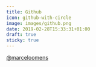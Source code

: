 ```yaml
---
title: Github
icon: github-with-circle
image: images/github.png
date: 2019-02-28T15:33:31+01:00
draft: true
sticky: true
---
```


<p class="card-text"><a href="https://www.github.com/marceloomens">@marceloomens</a></p>

